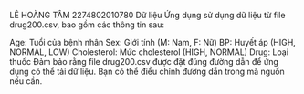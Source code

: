 LÊ HOÀNG TÂM 2274802010780
Dữ liệu
Ứng dụng sử dụng dữ liệu từ file drug200.csv, bao gồm các thông tin sau:

Age: Tuổi của bệnh nhân
Sex: Giới tính (M: Nam, F: Nữ)
BP: Huyết áp (HIGH, NORMAL, LOW)
Cholesterol: Mức cholesterol (HIGH, NORMAL)
Drug: Loại thuốc
Đảm bảo rằng file drug200.csv được đặt đúng đường dẫn để ứng dụng có thể tải dữ liệu. Bạn có thể điều chỉnh đường dẫn trong mã nguồn nếu cần.

